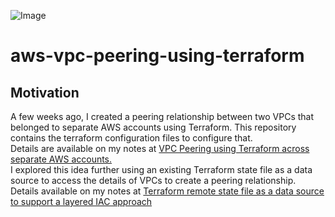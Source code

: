 ![Image](https://skdevops.files.wordpress.com/2021/08/48.image-1-3.png)
# aws-vpc-peering-using-terraform
## Motivation
A few weeks ago, I created a peering relationship between two VPCs that belonged to separate AWS accounts using Terraform. This repository contains the terraform configuration files to configure that.
<br/> Details are available on my notes at [VPC Peering using Terraform across separate AWS accounts.](https://skundunotes.com/2021/08/24/vpc-peering-using-terraform-across-separate-aws-accounts/)
<br/> I explored this idea further using an existing Terraform state file as a data source to access the details of VPCs to create a peering relationship. Details available on my notes at [Terraform remote state file as a data source to support a layered IAC approach](https://skundunotes.com/2021/09/14/terraform-remote-state-file-as-a-data-source-to-support-a-layered-iac-approach/)